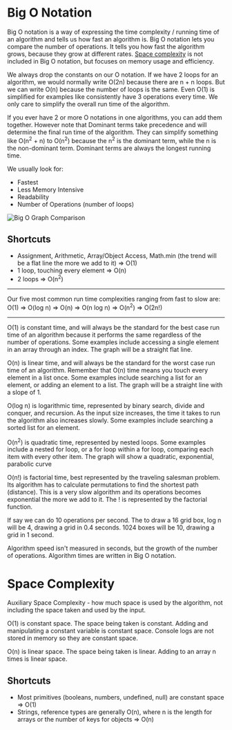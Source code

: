 # Big O Notation
Big O notation is a way of expressing the time complexity / running time of an algorithm and tells us how fast an algorithm is. Big O notation lets you compare the number of operations. It tells you how fast the algorithm grows, because they grow at different rates. [Space complexity](#space-complexity) is not included in Big O notation, but focuses on memory usage and efficiency. 

We always drop the constants on our O notation. If we have 2 loops for an algorithm, we would normally write O(2n) because there are n + n loops. But we can write O(n) because the number of loops is the same. Even O(1) is simplified for examples like consistently have 3 operations every time. We only care to simplify the overall run time of the algorithm.

If you ever have 2 or more O notations in one algorithms, you can add them together. However note that Dominant terms take precedence and will determine the final run time of the algorithm. They can simplify something like O(n<sup>2</sup> + n) to O(n<sup>2</sup>) because the n<sup>2</sup> is the dominant term, while the n is the non-dominant term. Dominant terms are always the longest running time.

We usually look for:
* Fastest
* Less Memory Intensive
* Readability
* Number of Operations (number of loops)

![Big O Graph Comparison](https://miro.medium.com/v2/resize:fit:678/0*ouBkTMgA_yg_Etfz.png)
## Shortcuts
* Assignment, Arithmetic, Array/Object Access, Math.min (the trend will be a flat line the more we add to it) => O(1)
* 1 loop, touching every element => O(n)
* 2 loops => O(n<sup>2</sup>)

---
Our five most common run time complexities ranging from fast to slow are:
O(1) => O(log n) => O(n) => O(n log n) => O(n<sup>2</sup>) => O(2n!)

---

O(1) is constant time, and will always be the standard for the best case run time of an algorithm because it performs the same regardless of the number of operations. Some examples include accessing a single element in an array through an index. The graph will be a straight flat line.

O(n) is linear time, and will always be the standard for the worst case run time of an algorithm. Remember that O(n) time means you touch every element in a list once. Some examples include searching a list for an element, or adding an element to a list. The graph will be a straight line with a slope of 1.

O(log n) is logarithmic time, represented by binary search, divide and conquer, and recursion. As the input size increases, the time it takes to run the algorithm also increases slowly. Some examples include searching a sorted list for an element.

O(n<sup>2</sup>) is quadratic time, represented by nested loops. Some examples include a nested for loop, or a for loop within a for loop, comparing each item with every other item. The graph will show a quadratic, exponential, parabolic curve

O(n!) is factorial time, best represented by the traveling salesman problem. Its algorithm has to calculate permutations to find the shortest path (distance). This is a very slow algorithm and its operations becomes exponential the more we add to it. The ! is represented by the factorial function.

If say we can do 10 operations per second. The to draw a 16 grid box, log n will be 4, drawing a grid in 0.4 seconds. 1024 boxes will be 10, drawing a grid in 1 second. 

Algorithm speed isn't measured in seconds, but the growth of the number of operations. Algorithm times are written in Big O notation. 


# Space Complexity 

Auxiliary Space Complexity - how much space is used by the algorithm, not including the space taken and used by the input. 

O(1) is constant space. The space being taken is constant. Adding and manipulating a constant variable is constant space. Console logs are not stored in memory so they are constant space.

O(n) is linear space. The space being taken is linear. Adding to an array n times is linear space.


## Shortcuts
* Most primitives (booleans, numbers, undefined, null) are constant space => O(1)
* Strings, reference types are generally O(n), where n is the length for arrays or the number of keys for objects => O(n)

